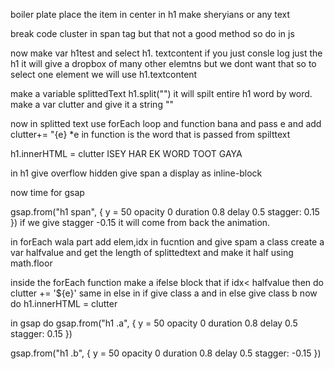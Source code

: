boiler plate
place the item in center
in h1 make sheryians or any text

break code cluster in span tag but that not a good method so do in js


now make var h1test and select h1. textcontent 
if you just consle log just the h1 it will give a dropbox of many other elemtns but we dont want that so to select one element we will use h1.textcontent

make a variable splittedText h1.split("") it will spilt entire h1 word by word.
make a var clutter and give it a string ""

now in splitted text use forEach loop and function bana and pass e and add clutter+= "<span>{e}</span>
*e in function is the word that is passed from spilttext

h1.innerHTML = clutter 
ISEY HAR EK WORD TOOT GAYA

in h1 give overflow hidden
give span a display as inline-block

now time for gsap
 
gsap.from("h1 span", {
    y = 50 opacity 0 duration 0.8 delay 0.5 stagger: 0.15
})
if we give stagger -0.15 it will come from back the animation.

in forEach wala part add elem,idx in fucntion and give spam a class 
create a var halfvalue and get the length of splittedtext and make it half using math.floor 

inside the forEach function make a ifelse block that if idx< halfvalue then do clutter += '<span>${e}</span>' same in else
in if give class a and in else give class b
now do h1.innerHTML = clutter

in gsap do 
gsap.from("h1 .a", {
    y = 50 opacity 0 duration 0.8 delay 0.5 stagger: 0.15
})

gsap.from("h1 .b", {
    y = 50 opacity 0 duration 0.8 delay 0.5 stagger: -0.15
})